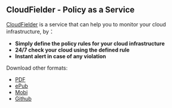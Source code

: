 ## CloudFielder - Policy as a Service
[CloudFielder](http://www.cloudfielder.com) is a service that can help you to monitor your cloud infrastructure, by：

- **Simply define the policy rules for your cloud infrastructure**
- **24/7 check your cloud using the defined rule**
- **Instant alert in case of any violation**

Download other formats:
- [PDF](http://www.gitbook.io/download/pdf/book/gnep/visualops?lang=)
- [ePub](http://www.gitbook.io/download/epub/book/gnep/visualops?lang=)
- [Mobi](http://www.gitbook.io/download/mobi/book/gnep/visualops?lang=)
- [Github](http://github.com/VisualOps/book)
